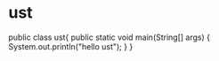 # ust
public class ust{
    public static void main(String[] args)
    {
        System.out.println("hello ust");
    }
}